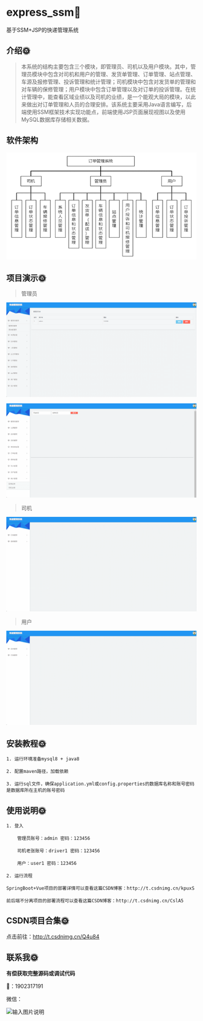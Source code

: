 # express_ssm🎂

基于SSM+JSP的快递管理系统

## 介绍🌞

> 本系统的结构主要包含三个模块，即管理员、司机以及用户模块。其中，管理员模块中包含对司机和用户的管理、发货单管理、订单管理、站点管理、车源及报修管理、投诉管理和统计管理；司机模块中包含对发货单的管理和对车辆的保修管理；用户模块中包含订单管理以及对订单的投诉管理。在统计管理中，能查看区域业绩以及司机的业绩，是一个能观大局的模块，以此来做出对订单管理和人员的合理安排。该系统主要采用Java语言编写，后端使用SSM框架技术实现功能点，前端使用JSP页面展现视图以及使用MySQL数据库存储相关数据。

## 软件架构

![image-20240831125944083](files/image-20240831125944083.png)

## 项目演示🌞

> 管理员

![348452537-cb1b006d-a43e-42c5-9f36-24271a8b2f1e](files/348452537-cb1b006d-a43e-42c5-9f36-24271a8b2f1e.gif)

![348452595-f5c803da-e007-4979-a756-049acea3ec35](files/348452595-f5c803da-e007-4979-a756-049acea3ec35.gif)



> 司机

![348452663-aa0224c6-0ef6-439b-96f0-77a4c3864d17](files/348452663-aa0224c6-0ef6-439b-96f0-77a4c3864d17.gif)



> 用户

![348452714-713ca70e-2300-4037-8bfc-ccfed82e560a](files/348452714-713ca70e-2300-4037-8bfc-ccfed82e560a.gif)



## 安装教程🌞

```
1. 运行环境准备mysql8 + java8

2. 配置maven路径，加载依赖

3. 运行sql文件，确保application.yml或config.properties的数据库名称和账号密码是数据库所在主机的账号密码
```



## 使用说明🌞

```
1. 登入

    管理员账号：admin 密码：123456

    司机老张账号：driver1 密码：123456

    用户：user1 密码：123456
  
2. 运行流程

SpringBoot+Vue项目的部署详情可以查看这篇CSDN博客：http://t.csdnimg.cn/kpuxS

前后端不分离项目的部署流程可以查看这篇CSDN博客：http://t.csdnimg.cn/CslA5
```



## CSDN项目合集🌞

点击前往：http://t.csdnimg.cn/Q4u84



## 联系我🌞

**有偿获取完整源码或调试代码**

🐧：1902317191

微信：



![输入图片说明](https://gitee.com/luooin/liulangdongwujiuzhu/raw/main/files/image3.png)